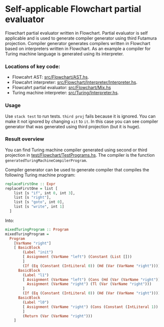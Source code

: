 # Self-applicable Flowchart partial evaluator

Flowchart partial evaluator written in Flowchart. Partial evaluator is self applicable and is used to generate compiler generator using third Futamura projection. Compiler generator generates compilers written in Flowchart based on interpreters written in Flowchart. As an example a compiler for Turing machine language is generated using its interpreter. 

### Locations of key code:

* Flowcahrt AST: [src/Flowchart/AST.hs](src/Flowchart/AST.hs).
* Flowcahrt interpreter: [src/Flowchart/Interpreter/Interpreter.hs](src/Flowchart/Interpreter/Interpreter.hs).
* Flowcahrt partial evaluator: [src/Flowchart/Mix.hs](src/Flowchart/Mix.hs)
* Turing machine interpreter: [src/Turing/Interpreter.hs](src/Turing/Interpreter.hs).

### Usage

Use `stack test` to run tests. `third proj` fails because it is ignored. You can make it not ignored by changing `xit` to `it`. In this case you can see compiler generator that was generated using third projection (but it is huge).

### Result overview

You can find Turing machine compiler generated using second or third projection in [test/Flowchart/TestPrograms.hs](test/Flowchart/TestPrograms.hs). The compiler is the function `generatedTuringMachineCompilerProgram`.

Compiler generator can be used to generate compiler that compiles the following Turing machine program:
```Haskell
replaceFirstOne :: Expr
replaceFirstOne = list [
    list [s "if", int 0, int 3],
    list [s "right"],
    list [s "goto", int 0],
    list [s "write", int 1]
  ]
```

Into:
```Haskell
mixedTuringProgram :: Program
mixedTuringProgram =
  Program
    [VarName "right"]
    [ BasicBlock
        (Label "init")
        [ Assignment (VarName "left") (Constant (List []))
        ]
        (If (Eq (Constant (IntLiteral 0)) (Hd (Var (VarName "right")))) (Label "l0") (Label "l1")),
      BasicBlock
        (Label "l1")
        [ Assignment (VarName "left") (Cons (Hd (Var (VarName "right"))) (Var (VarName "left"))),
          Assignment (VarName "right") (Tl (Var (VarName "right")))
        ]
        (If (Eq (Constant (IntLiteral 0)) (Hd (Var (VarName "right")))) (Label "l0") (Label "l1")),
      BasicBlock
        (Label "l0")
        [ Assignment (VarName "right") (Cons (Constant (IntLiteral 1)) (Tl (Var (VarName "right"))))
        ]
        (Return (Var (VarName "right")))
    ]
```
